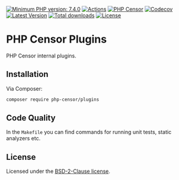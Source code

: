 [![Minimum PHP version: 7.4.0](https://img.shields.io/badge/php-7.4.0%2B-blue.svg?label=PHP)](https://packagist.org/packages/php-censor/plugins)
[![Actions](https://github.com/php-censor/plugins/actions/workflows/ci.yaml/badge.svg)](https://github.com/php-censor/plugins/actions)
[![PHP Censor](http://ci.php-censor.info/build-status/image/15?branch=master&label=PHP%20Censor)](http://ci.php-censor.info/build-status/view/15?branch=master)
[![Codecov](https://codecov.io/gh/php-censor/plugins/branch/master/graph/badge.svg)](https://codecov.io/gh/php-censor/plugins)
[![Latest Version](https://img.shields.io/packagist/v/php-censor/plugins.svg?label=Version)](https://packagist.org/packages/php-censor/plugins)
[![Total downloads](https://img.shields.io/packagist/dt/php-censor/plugins.svg?label=Downloads)](https://packagist.org/packages/php-censor/plugins)
[![License](https://img.shields.io/packagist/l/php-censor/plugins.svg?label=License)](https://packagist.org/packages/php-censor/plugins)

PHP Censor Plugins
==================

PHP Censor internal plugins.

Installation
------------

Via Composer:

```bash
composer require php-censor/plugins
```

Code Quality
------------

In the `Makefile` you can find commands for running unit tests, static analyzers etc.

License
-------

Licensed under the [BSD-2-Clause license](LICENSE).

